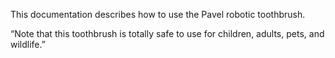 This documentation describes how to use the Pavel robotic 
toothbrush.

“Note that this toothbrush is totally safe to
use for children, adults, pets, and wildlife.”
